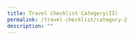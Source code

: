 ```yaml
---
title: Travel Checklist Category(II)
permalink: /travel-checklist/category-2
description: ""
---
```

